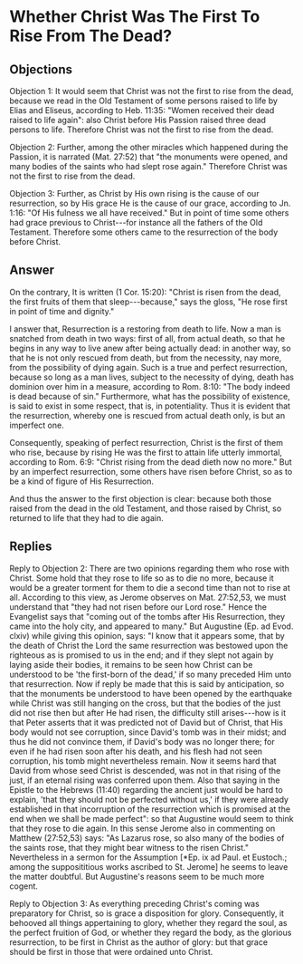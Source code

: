 # Whether Christ Was The First To Rise From The Dead?

## Objections

Objection 1: It would seem that Christ was not the first to rise from the dead, because we read in the Old Testament of some persons raised to life by Elias and Eliseus, according to Heb. 11:35: "Women received their dead raised to life again": also Christ before His Passion raised three dead persons to life. Therefore Christ was not the first to rise from the dead.

Objection 2: Further, among the other miracles which happened during the Passion, it is narrated (Mat. 27:52) that "the monuments were opened, and many bodies of the saints who had slept rose again." Therefore Christ was not the first to rise from the dead.

Objection 3: Further, as Christ by His own rising is the cause of our resurrection, so by His grace He is the cause of our grace, according to Jn. 1:16: "Of His fulness we all have received." But in point of time some others had grace previous to Christ---for instance all the fathers of the Old Testament. Therefore some others came to the resurrection of the body before Christ.

## Answer

On the contrary, It is written (1 Cor. 15:20): "Christ is risen from the dead, the first fruits of them that sleep---because," says the gloss, "He rose first in point of time and dignity."

I answer that, Resurrection is a restoring from death to life. Now a man is snatched from death in two ways: first of all, from actual death, so that he begins in any way to live anew after being actually dead: in another way, so that he is not only rescued from death, but from the necessity, nay more, from the possibility of dying again. Such is a true and perfect resurrection, because so long as a man lives, subject to the necessity of dying, death has dominion over him in a measure, according to Rom. 8:10: "The body indeed is dead because of sin." Furthermore, what has the possibility of existence, is said to exist in some respect, that is, in potentiality. Thus it is evident that the resurrection, whereby one is rescued from actual death only, is but an imperfect one.

Consequently, speaking of perfect resurrection, Christ is the first of them who rise, because by rising He was the first to attain life utterly immortal, according to Rom. 6:9: "Christ rising from the dead dieth now no more." But by an imperfect resurrection, some others have risen before Christ, so as to be a kind of figure of His Resurrection.

And thus the answer to the first objection is clear: because both those raised from the dead in the old Testament, and those raised by Christ, so returned to life that they had to die again.

## Replies

Reply to Objection 2: There are two opinions regarding them who rose with Christ. Some hold that they rose to life so as to die no more, because it would be a greater torment for them to die a second time than not to rise at all. According to this view, as Jerome observes on Mat. 27:52,53, we must understand that "they had not risen before our Lord rose." Hence the Evangelist says that "coming out of the tombs after His Resurrection, they came into the holy city, and appeared to many." But Augustine (Ep. ad Evod. clxiv) while giving this opinion, says: "I know that it appears some, that by the death of Christ the Lord the same resurrection was bestowed upon the righteous as is promised to us in the end; and if they slept not again by laying aside their bodies, it remains to be seen how Christ can be understood to be 'the first-born of the dead,' if so many preceded Him unto that resurrection. Now if reply be made that this is said by anticipation, so that the monuments be understood to have been opened by the earthquake while Christ was still hanging on the cross, but that the bodies of the just did not rise then but after He had risen, the difficulty still arises---how is it that Peter asserts that it was predicted not of David but of Christ, that His body would not see corruption, since David's tomb was in their midst; and thus he did not convince them, if David's body was no longer there; for even if he had risen soon after his death, and his flesh had not seen corruption, his tomb might nevertheless remain. Now it seems hard that David from whose seed Christ is descended, was not in that rising of the just, if an eternal rising was conferred upon them. Also that saying in the Epistle to the Hebrews (11:40) regarding the ancient just would be hard to explain, 'that they should not be perfected without us,' if they were already established in that incorruption of the resurrection which is promised at the end when we shall be made perfect": so that Augustine would seem to think that they rose to die again. In this sense Jerome also in commenting on Matthew (27:52,53) says: "As Lazarus rose, so also many of the bodies of the saints rose, that they might bear witness to the risen Christ." Nevertheless in a sermon for the Assumption [*Ep. ix ad Paul. et Eustoch.; among the supposititious works ascribed to St. Jerome] he seems to leave the matter doubtful. But Augustine's reasons seem to be much more cogent.

Reply to Objection 3: As everything preceding Christ's coming was preparatory for Christ, so is grace a disposition for glory. Consequently, it behooved all things appertaining to glory, whether they regard the soul, as the perfect fruition of God, or whether they regard the body, as the glorious resurrection, to be first in Christ as the author of glory: but that grace should be first in those that were ordained unto Christ.